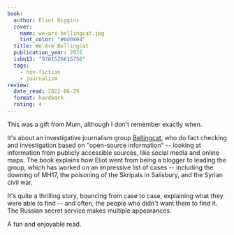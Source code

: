 ```yaml
---
book:
  author: Eliot Higgins
  cover:
    name: we-are-bellingcat.jpg
    tint_color: "#0d0804"
  title: We Are Bellingcat
  publication_year: 2021
  isbn13: "9781526615756"
  tags:
    - non-fiction
    - journalism
review:
  date_read: 2022-06-29
  format: hardback
  rating: 4
---
```


This was a gift from Mum, although I don't remember exactly when.

It's about an investigative journalism group [Bellingcat], who do fact checking and investigation based on "open-source information" -- looking at information from publicly accessible sources, like social media and online maps.
The book explains how Eliot went from being a blogger to leading the group, which has worked on an impressive list of cases -- including the downing of MH17, the poisoning of the Skripals in Salisbury, and the Syrian civil war.

It's quite a thrilling story, bouncing from case to case, explaining what they were able to find -- and often, the people who didn't want them to find it.
The Russian secret service makes multiple appearances.

A fun and enjoyable read.

[Bellingcat]: https://en.wikipedia.org/wiki/Bellingcat
